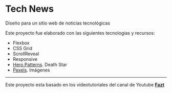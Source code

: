 # Tech News
Diseño para un sitio web de noticias tecnológicas

Este proyecto fue elaborado con las siguientes tecnologias y recursos:
- Flexbox
- CSS Grid
- ScrollReveal
- Responsive
- [Hero Patterns](https://www.heropatterns.com/). Death Star
- [Pexels](https://www.pexels.com/). Imágenes

---
Este proyecto esta basado en los videotutoriales del canal de Youtube **[Fazt](https://youtu.be/Q2imkhmhOFo)**